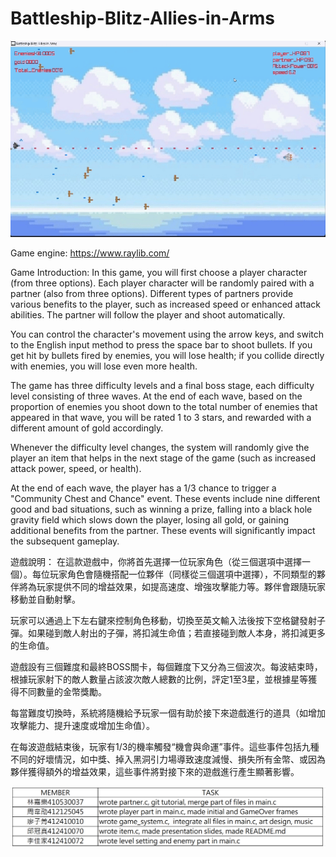 # Battleship-Blitz-Allies-in-Arms

![image](https://github.com/Bajina3333/Battleship-Blitz-Allies-in-Arms/blob/main/img/part%20(1).gif)

Game engine: https://www.raylib.com/

Game Introduction:
In this game, you will first choose a player character (from three options). Each player character will be randomly paired with a partner (also from three options). Different types of partners provide various benefits to the player, such as increased speed or enhanced attack abilities. The partner will follow the player and shoot automatically.

You can control the character's movement using the arrow keys, and switch to the English input method to press the space bar to shoot bullets. If you get hit by bullets fired by enemies, you will lose health; if you collide directly with enemies, you will lose even more health.

The game has three difficulty levels and a final boss stage, each difficulty level consisting of three waves. At the end of each wave, based on the proportion of enemies you shoot down to the total number of enemies that appeared in that wave, you will be rated 1 to 3 stars, and rewarded with a different amount of gold accordingly.

Whenever the difficulty level changes, the system will randomly give the player an item that helps in the next stage of the game (such as increased attack power, speed, or health).

At the end of each wave, the player has a 1/3 chance to trigger a "Community Chest and Chance" event. These events include nine different good and bad situations, such as winning a prize, falling into a black hole gravity field which slows down the player, losing all gold, or gaining additional benefits from the partner. These events will significantly impact the subsequent gameplay.

遊戲說明：
在這款遊戲中，你將首先選擇一位玩家角色（從三個選項中選擇一個）。每位玩家角色會隨機搭配一位夥伴（同樣從三個選項中選擇），不同類型的夥伴將為玩家提供不同的增益效果，如提高速度、增強攻擊能力等。夥伴會跟隨玩家移動並自動射擊。

玩家可以通過上下左右鍵來控制角色移動，切換至英文輸入法後按下空格鍵發射子彈。如果碰到敵人射出的子彈，將扣減生命值；若直接碰到敵人本身，將扣減更多的生命值。

遊戲設有三個難度和最終BOSS關卡，每個難度下又分為三個波次。每波結束時，根據玩家射下的敵人數量占該波次敵人總數的比例，評定1至3星，並根據星等獲得不同數量的金幣獎勵。

每當難度切換時，系統將隨機給予玩家一個有助於接下來遊戲進行的道具（如增加攻擊能力、提升速度或增加生命值）。

在每波遊戲結束後，玩家有1/3的機率觸發“機會與命運”事件。這些事件包括九種不同的好壞情況，如中獎、掉入黑洞引力場導致速度減慢、損失所有金幣、或因為夥伴獲得額外的增益效果，這些事件將對接下來的遊戲進行產生顯著影響。

![image](https://github.com/Bajina3333/Battleship-Blitz-Allies-in-Arms/blob/main/img/task.png)


